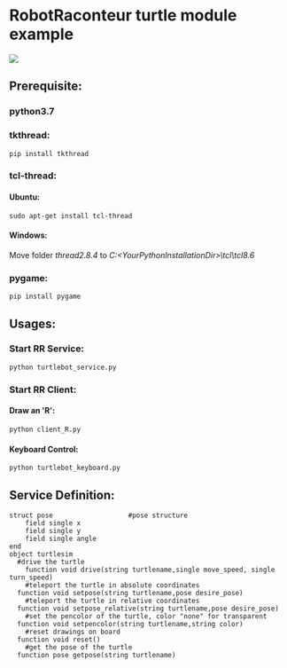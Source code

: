 # RobotRaconteur turtle module example
![](images/turtle.gif)

## Prerequisite:
### python3.7
### tkthread:
`pip install tkthread`
### tcl-thread:
#### Ubuntu:
`sudo apt-get install tcl-thread`
#### Windows:
Move folder *thread2.8.4* to *C:\<YourPythonInstallationDir>\tcl\tcl8.6*
### pygame:
`pip install pygame`

## Usages:
### Start RR Service:
`python turtlebot_service.py`
### Start RR Client:
#### Draw an 'R': 
`python client_R.py`
#### Keyboard Control: 
`python turtlebot_keyboard.py`

## Service Definition:
```
struct pose                   #pose structure
    field single x
    field single y
    field single angle
end
object turtlesim
  #drive the turtle
	function void drive(string turtlename,single move_speed, single turn_speed)
	#teleport the turtle in absolute coordinates
  function void setpose(string turtlename,pose desire_pose)
	#teleport the turtle in relative coordinates
  function void setpose_relative(string turtlename,pose desire_pose)
	#set the pencolor of the turtle, color "none" for transparent
  function void setpencolor(string turtlename,string color)
	#reset drawings on board
  function void reset()
	#get the pose of the turtle
  function pose getpose(string turtlename)
```


